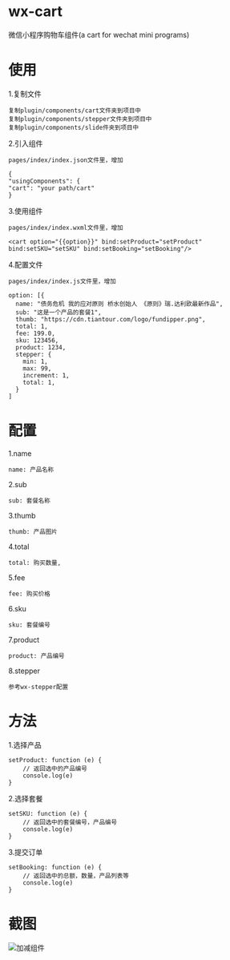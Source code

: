# wx-cart
微信小程序购物车组件(a cart for wechat mini programs)

# 使用

1.复制文件

    复制plugin/components/cart文件夹到项目中
    复制plugin/components/stepper文件夹到项目中
    复制plugin/components/slide件夹到项目中

2.引入组件

    pages/index/index.json文件里，增加
    
    {
    "usingComponents": {
    "cart": "your path/cart"
    }

3.使用组件

    pages/index/index.wxml文件里，增加
    
    <cart option="{{option}}" bind:setProduct="setProduct" bind:setSKU="setSKU" bind:setBooking="setBooking"/>

4.配置文件

    pages/index/index.js文件里，增加

    option: [{
      name: "债务危机 我的应对原则 桥水创始人 《原则》瑞.达利欧最新作品",
      sub: "这是一个产品的套餐1",
      thumb: "https://cdn.tiantour.com/logo/fundipper.png",
      total: 1,
      fee: 199.0,
      sku: 123456,
      product: 1234,
      stepper: {
        min: 1,
        max: 99,
        increment: 1,
        total: 1,
      }
    ]
    
# 配置

1.name

    name: 产品名称

2.sub

    sub: 套餐名称

3.thumb

    thumb: 产品图片

4.total

    total: 购买数量,

5.fee

    fee: 购买价格

6.sku

    sku: 套餐编号

7.product

    product: 产品编号            

8.stepper

    参考wx-stepper配置

# 方法

1.选择产品

    setProduct: function (e) {
        // 返回选中的产品编号
        console.log(e)
    }

2.选择套餐

    setSKU: function (e) {
        // 返回选中的套餐编号，产品编号
        console.log(e)
    }

3.提交订单

    setBooking: function (e) {
        // 返回选中的总额，数量，产品列表等
        console.log(e)
    }
   
# 截图

![加减组件](http://cdn.tiantour.com/screenshot/cart.png)